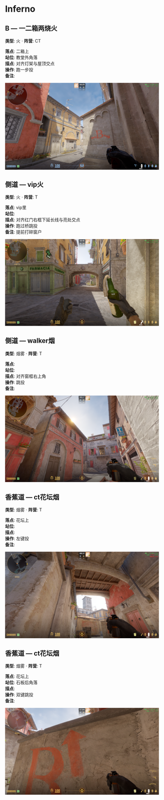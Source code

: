 # Inferno


## B — 一二箱两烧火
**类型**: 火  ·  **阵营**: CT

**落点**: 二箱上  
**站位**: 教堂外角落  
**描点**: 对齐灯架与屋顶交点  
**操作**: 跑一步投  
**备注**: 

![准星](../assets/730_20250924225434_1.png)

## 侧道 — vip火
**类型**: 火  ·  **阵营**: T

**落点**: vip里  
**站位**:   
**描点**: 对齐红门右框下延长线与亮处交点  
**操作**: 跑过桥跳投  
**备注**: 提前打碎窗户

![准星](../assets/730_20250924224523_1.png)

## 侧道 — walker烟
**类型**: 烟雾  ·  **阵营**: T

**落点**:   
**站位**:   
**描点**: 对齐窗框右上角  
**操作**: 跳投  
**备注**: 

![准星](../assets/730_20250924224546_1.png)

## 香蕉道 — ct花坛烟
**类型**: 烟雾  ·  **阵营**: T

**落点**: 花坛上  
**站位**:   
**描点**:   
**操作**: 左键投  
**备注**: 

![准星](../assets/730_20250924224652_1.png)

## 香蕉道 — ct花坛烟
**类型**: 烟雾  ·  **阵营**: T

**落点**: 花坛上  
**站位**: 石板后角落  
**描点**:   
**操作**: 双键跳投  
**备注**: 

![准星](../assets/730_20250924224709_1.png)
